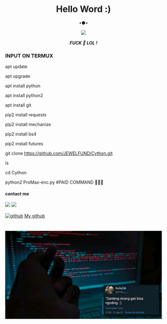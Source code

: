 <h1 align="center"> Hello Word :) </h1>
<p align="center">
•●•
</p>

<p align="center">
<img src="https://giffiles.alphacoders.com/120/120248.gif">
</p>
<p align="center">
<i> <b> FUCK 🖕 LOL ! </b> </i>
</p

#
### INPUT ON TERMUX
apt update

apt upgrade

apt install python

apt install python2

apt install git

pip2 install requests

pip2 install mechanize

pip2 install bs4

pip2 install futures


git clone https://github.com/JEWELFUND/Cython.git

ls

cd Cython

python2 ProMax-enc.py
#PAID COMMAND 🐬👩‍💻
#### contact me
[![](https://img.shields.io/badge/Facebook-blue?logo=Facebook&logoColor=blue&labelColor=white)](https://www.facebook.com/xxxxx.58)
[![](https://img.shields.io/badge/Whatsapp-CHAT-red?logo=Whatsapp&logoColor=Brightgreen&labelColor=white)](https://wa.me/+2349055012862?text=pleasehelpme+bang) <br><br>
[<img src='https://cdn.jsdelivr.net/npm/simple-icons@3.0.1/icons/github.svg' alt='github' height='40'>](https://github.com/Mark-Zuck) <a href="https://github.com/JEWELFUND">My github</a>  
#
<img src="https://github.com/ROMI-AFRZL/ROMI-AFRZL/blob/main/Ngentod/status_me_status_90e259db678545f49a41faf12e095d58.jpg" width="640" title="Menu" alt="Menu">
